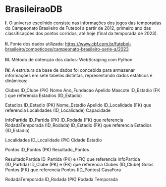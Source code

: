 # BrasileiraoDB

**I.**	O universo escolhido consiste nas informações dos jogos das temporadas do Campeonato Brasileiro de Futebol a partir de 2012, primeiro ano das classificações dos pontos corridos, até hoje (final da temporada de 2023). <br><br>
**II.**	Fonte dos dados utilizada:
https://www.cbf.com.br/futebol-brasileiro/competicoes/campeonato-brasileiro-serie-a/2023<br><br>
**III.**	Método de obtenção dos dados: WebScraping com Python<br><br>
**IV.**	A estrutura da base de dados foi concebida para armazenar informações em sete tabelas distintas, representando dados estáticos e dinâmicos:

Clubes
          ID_Clube (PK)
          Nome
          Ano_Fundacao
          Apelido
          Mascote
          ID_Estadio (FK ) que referencia Estadios (ID_Estadio)

Estadios
          ID_Estadio (PK)
          Nome_Estadio
          Apelido
         ID_Localidade (FK) que referencia Localidades (ID_Localidade)
         Capacidade

InfoPartida
         ID_Partida (PK)
         ID_Rodada (FK) que referencia RodadaTemporada (ID_Rodada)
         ID_Estadio (FK) que referencia Estadios (ID_Estadio)

Localidades
         ID_Localidade (PK)
         Cidade
         Estadio

Pontos
         ID_Pontos (PK)
         Resultado_Pontos

ResultadoPartida
         ID_Partida (PK) e (FK) que referencia InfoPartida (ID_Partida)
         ID_Clube (PK) e (FK) que referencia Clubes (ID_Clube)
         Golos
         Pontos (FK) que referencia Pontos (ID_Pontos)
         CasaFora

RodadaTemporada
         ID_Rodada (PK)
         Rodada
         Temporada
